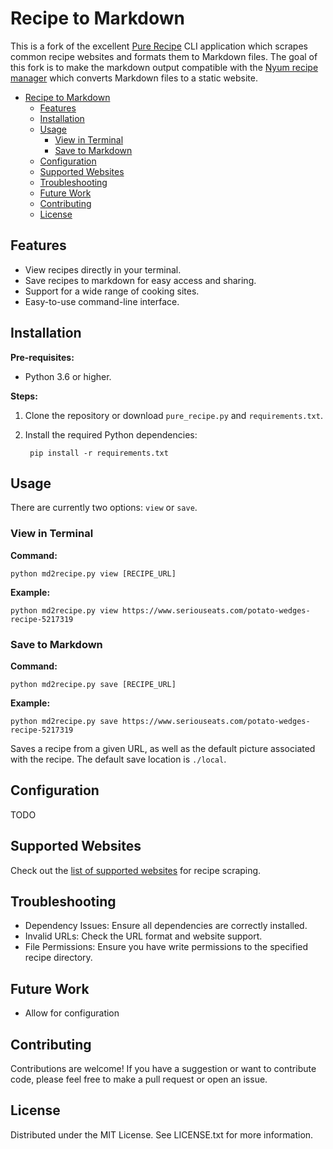 # Recipe to Markdown

This is a fork of the excellent [Pure Recipe](https://github.com/atiumcache/pure-recipe) CLI application which scrapes common recipe websites and formats them to Markdown files. The goal of this fork is to make the markdown output compatible with the [Nyum recipe manager](https://github.com/doersino/nyum) which converts Markdown files to a static website.

- [Recipe to Markdown](#recipe-to-markdown)
	- [Features](#features)
	- [Installation](#installation)
	- [Usage](#usage)
		- [View in Terminal](#view-in-terminal)
		- [Save to Markdown](#save-to-markdown)
	- [Configuration](#configuration)
	- [Supported Websites](#supported-websites)
	- [Troubleshooting](#troubleshooting)
	- [Future Work](#future-work)
	- [Contributing](#contributing)
	- [License](#license)

## Features

- View recipes directly in your terminal.
- Save recipes to markdown for easy access and sharing.
- Support for a wide range of cooking sites.
- Easy-to-use command-line interface.

## Installation

**Pre-requisites:**

- Python 3.6 or higher.

**Steps:**

1. Clone the repository or download `pure_recipe.py` and `requirements.txt`.
2. Install the required Python dependencies:
	
 		pip install -r requirements.txt


## Usage

There are currently two options: `view` or `save`. 

### View in Terminal

**Command:**

	python md2recipe.py view [RECIPE_URL]

**Example:**

	python md2recipe.py view https://www.seriouseats.com/potato-wedges-recipe-5217319


### Save to Markdown

**Command:**

	python md2recipe.py save [RECIPE_URL]

**Example:**

	python md2recipe.py save https://www.seriouseats.com/potato-wedges-recipe-5217319

Saves a recipe from a given URL, as well as the default picture associated with the recipe. The default save location is `./local`.


## Configuration

TODO

## Supported Websites

Check out the [list of supported websites](https://github.com/hhursev/recipe-scrapers#scrapers-available-for) for recipe scraping.

## Troubleshooting

- Dependency Issues: Ensure all dependencies are correctly installed.
- Invalid URLs: Check the URL format and website support.
- File Permissions: Ensure you have write permissions to the specified recipe directory.

## Future Work

- Allow for configuration

## Contributing

Contributions are welcome! If you have a suggestion or want to contribute code, please feel free to make a pull request or open an issue.

## License

Distributed under the MIT License. See LICENSE.txt for more information.
